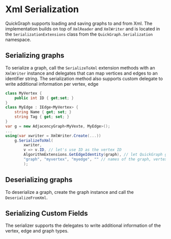 # Xml Serialization

QuickGraph supports loading and saving graphs to and from Xml. The implementation builds on top of `XmlReader` and `XmlWriter` and is located in the `SerializationExtensions` class from the `QuickGraph.Serialization` namespace.

## Serializing graphs

To serialize a graph, call the `SerializeToXml` extension methods with an `XmlWriter` instance and delegates that can map vertices and edges to an identifier string. The serialization method also supports custom delegate to write additional information per vertex, edge

```csharp
class MyVertex {
    public int ID { get;set; }
}
class MyEdge : IEdge<MyVertex> {
    string Name { get; set; }
    string Tag { get; set; }
}
var g = new AdjacencyGraph<MyVexte, MyEdge>();
...
using(var xwriter = XmlWriter.Create(...))
    g.SerializeToXml(
        xwriter,
        v => v.ID, // let's use ID as the vertex ID
        AlgorithmExtensions.GetEdgeIdentity(graph), // let QuickGraph give an id to edges
        "graph", "myvertex", "myedge", "" // names of the graph, vertex, node xml tags and the namespace uri
        );
```

## Deserializing graphs

To deserialize a graph, create the graph instance and call the `DeserializeFromXml`.

## Serializing Custom Fields

The serializer supports the delegates to write additional information of the vertex, edge and graph types.